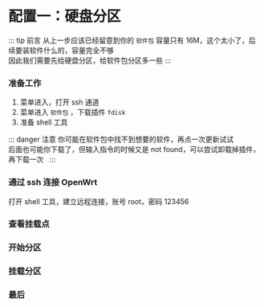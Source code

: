 # 配置一：硬盘分区

::: tip 前言
从上一步应该已经留意到你的 `软件包` 容量只有 16M，这个太小了，后续要装软件什么的，容量完全不够<br>
因此我们需要先给硬盘分区，给软件包分区多一些
:::

### 准备工作

1. 菜单进入，打开 ssh 通道
2. 菜单进入 `软件包` ，下载插件 `fdisk`
3. 准备 shell 工具

::: danger 注意
你可能在软件包中找不到想要的软件，再点一次更新试试<br>
后面也可能你下载了，但输入指令的时候又是 not found，可以尝试卸载掉插件，再下载一次  
:::

### 通过 ssh 连接 OpenWrt

打开 shell 工具，建立远程连接，账号 root，密码 123456

### 查看挂载点

### 开始分区

### 挂载分区

### 最后
